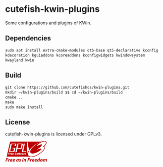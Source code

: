 # cutefish-kwin-plugins
Some configurations and plugins of KWin. 

## Dependencies

```
sudo apt install extra-cmake-modules qt5-base qt5-declarative kconfig kdecoration kguiaddons kcoreaddons kconfigwidgets kwindowsystem kwayland kwin
```

## Build

```
git clone https://github.com/cutefishos/kwin-plugins.git
mkdir ~/kwin-plugins/build $$ cd ~/kwin-plugins/build
cmake ..
make
sudo make install
```

## License

cutefish-kwin-plugins is licensed under GPLv3.

![GPLv3](https://raw.githubusercontent.com/cutefish-ubuntu/cutefish-ubuntu/master/img/gpl3.png)
